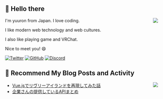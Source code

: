 ## 👋 Hello there
<div>
<div><img align="right" src="https://github-readme-stats.vercel.app/api?username=yuron3141&show_icons=true&line_height=24" /></div>
<div>
<!-- INTRODUCTION:START -->
<p>I'm yuuron from Japan.   I love coding.</p>
<p>I like modern web technology and web cultures.</p>
<p>I also like playing game and VRChat.</p>
<p>Nice to meet you! 😄</p>


[![Twitter](https://img.shields.io/badge/Twitter-%231DA1F2.svg?logo=Twitter&style=flat&logoColor=white)](https://twitter.com/Bluesky_3141)
[![GitHub](https://img.shields.io/badge/-Github-181717.svg?logo=github&style=flat)](https://github.com/yuron3141)
[![Discord](https://img.shields.io/badge/-Discord-7289da.svg?logo=discord&style=flat)](BlueSky3141#1481)

<!-- INTRODUCTION:END -->
</div>
</div>

## 📝 Recommend My Blog Posts and Activity

<div><img align="right" src="https://github-readme-stats.vercel.app/api/top-langs?username=yuron3141&show_icons=true&locale=en&layout=compact" /></div>
<!-- BLOG-POST-LIST:START -->

- [Vue.jsでリヴリーアイランドを再現してみた話](https://yuuronacademy.com/article/2022/04/29/85/)
- [企業さんの提供しているAPIまとめ](https://qiita.com/yuron3141/items/425933992b10ea74ee20)

<!-- BLOG-POST-LIST:END -->
